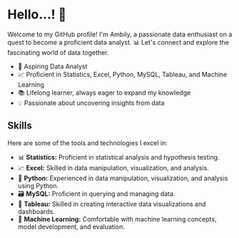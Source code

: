 # Hello...! 👋
Welcome to my GitHub profile!
I'm Ambily, a passionate data enthusiast on a quest to become a proficient data analyst. 📊 Let's connect and explore the fascinating world of data together. 
 

- 🚀 Aspiring Data Analyst
- 📈 Proficient in Statistics, Excel, Python, MySQL, Tableau, and Machine Learning
- 📚 Lifelong learner, always eager to expand my knowledge
- 💡 Passionate about uncovering insights from data

## Skills

Here are some of the tools and technologies I excel in:

- 📊 **Statistics:** Proficient in statistical analysis and hypothesis testing.
- 📈 **Excel:** Skilled in data manipulation, visualization, and analysis.
- 🐍 **Python:** Experienced in data manipulation, visualization, and analysis using Python.
- 🗃️ **MySQL:** Proficient in querying and managing data.
- 📰 **Tableau:** Skilled in creating interactive data visualizations and dashboards.
- 🤖 **Machine Learning:** Comfortable with machine learning concepts, model development, and evaluation.


